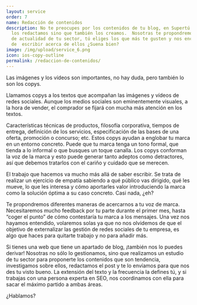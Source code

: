 ```yaml
---
layout: service
order: 7
name: Redacción de contenidos
description: No te preocupes por los contenidos de tu blog, en Supertú no sólo
  los redactamos sino que también los creamos.  Nosotras te propondremos temas
  de actualidad de tu sector, tú eliges los que más te gusten y nos encargaremos
  de  escribir acerca de ellos ¿Suena bien?
image: /img/upload/service_6.png
icon: ios-copy-outline
permalink: /redaccion-de-contenidos/
---
```

Las imágenes y los vídeos son importantes, no hay duda, pero también lo son los copys.

Llamamos copys a los textos que acompañan las imágenes y vídeos de redes sociales. Aunque los medios sociales son eminentemente visuales, a la hora de vender, el comprador se fijará con mucha más atención en los textos.

Características técnicas de productos, filosofía corporativa, tiempos de entrega, definición de los servicios, especificación de las bases de una oferta, promoción o concurso; etc. Estos copys ayudan a englobar tu marca en un entorno concreto. Puede que tu marca tenga un tono formal, que tienda a lo informal o que busques un toque canalla. Los copys conforman la voz de la marca y esto puede generar tanto adeptos como detractores, así que debemos tratarlos con el cariño y cuidado que se merecen.

El trabajo que hacemos va mucho más allá de saber escribir. Se trata de realizar un ejercicio de empatía sabiendo a qué público vas dirigido, qué les mueve, lo que les interesa y cómo aportarles valor introduciendo la marca como la solución óptima a su caso concreto. Casi nada, ¿eh?

Te propondremos diferentes maneras de acercarnos a tu voz de marca. Necesitaremos mucho feedback por tu parte durante el primer mes, hasta “coger el punto” de cómo contestaría tu marca a los mensajes. Una vez nos hayamos entendido, volaremos solas ya que no nos olvidemos de que el objetivo de externalizar las gestión de redes sociales de tu empresa, es algo que haces para quitarte trabajo y no para añadir más. 

Si tienes una web que tiene un apartado de blog, ¡también nos lo puedes derivar! Nosotras no sólo lo gestionamos, sino que realizamos un estudio de tu sector para proponerte los contenidos que son tendencia, investigamos sobre ellos, redactamos el post y te lo envíamos para que nos des tu visto bueno. La extensión del texto y la frecuencia la defines tú, y si trabajas con una persona experta en SEO, nos coordinamos con ella para sacar el máximo partido a ambas áreas.

¿Hablamos?